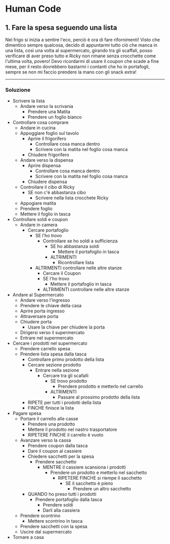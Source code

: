 # Human Code

## 1. Fare la spesa seguendo una lista

Nel frigo si inizia a sentire l'eco, perciò è ora di fare rifornimenti!
Visto che dimentico sempre qualcosa, decido di appuntarmi tutto ciò che manca in una lista, così una volta al supermercato, girando tra gli scaffali, posso verificare di aver preso tutto e Ricky non rimane senza crocchette come l'ultima volta, povero! Devo ricordarmi di usare il coupon che scade a fine mese, per il resto dovrebbero bastarmi i contanti che ho in portafogli, sempre se non mi faccio prendere la mano con gli snack extra!

---

### Soluzione

-   Scrivere la lista
    -   Andare verso la scrivania
        -   Prendere una Matita
        -   Prendere un foglio bianco
-   Controllare cosa comprare
    -   Andare in cucina
    -   Appoggiare foglio sul tavolo
        -   Aprire il frigorifero
            -   Controllare cosa manca dentro
            -   Scrivere con la matita nel foglio cosa manca
        -   Chiudere frigorifero
    -   Andare verso la dispensa
        -   Aprire dispensa
            -   Controllare cosa manca dentro
            -   Scrivere con la matita nel foglio cosa manca
        -   Chiudere dispensa
    -   Controllare il cibo di Ricky
        -   SE non c'è abbastanza cibo
            -   Scrivere nella lista crocchete Ricky
    -   Appogiare matita
    -   Prendere foglio
    -   Mettere il foglio in tasca
-   Controllare soldi e coupon
    -   Andare in camera
        -   Cercare portafoglio
            -   SE l'ho trovo
                -   Controllare se ho soldi a sufficienza
                    -   SE ho abbastanza soldi
                        -   Mettere il portafoglio in tasca
                    -   ALTRIMENTI
                        -   Ricontrollare lista
            -   ALTRIMENTI controllare nelle altre stanze
                -   Cercare il Coupon
                -   SE l'ho trovo
                    -   Mettere il portafoglio in tasca
                -   ALTRIMENTI controllare nelle altre stanze
-   Andare al Supermercato
    -   Andare verso l'ingresso
    -   Prendere le chiave della casa
    -   Aprire porta ingresso
    -   Attraversare porta
    -   Chiudere porta
        -   Usare la chiave per chiudere la porta
    -   Dirigersi verso il supermercato
    -   Entrare nel supermercato
-   Cercare i prodotti nel supermercato
    -   Prendere carrello spesa
    -   Prendere lista spesa dalla tasca
        -   Controllare primo prodotto della lista
        -   Cercare sezione prodotto
            -   Entrare nella sezione
                -   Cercare tra gli scafalli
                    -   SE trovo prodotto
                        -   Prendere prodotto e metterlo nel carrello
                    -   ALTRIMENTI
                        -   Passare al prossimo prodotto della lista
        -   RIPETE per tutti i prodotti della lista
        -   FINCHE finisce la lista
-   Pagare spesa
    -   Portare il carrello alle casse
        -   Prendere una prodotto
        -   Mettere il prodotto nel nastro trasportatore
        -   RIPETERE FINCHE il carrello è vuoto
    -   Avanzare verso la cassa
        -   Prendere coupon dalla tasca
        -   Dare il coupon al cassiere
        -   Chiedere sacchetti per la spesa
            -   Prendere sacchetto
                -   MENTRE il cassiere scansiona i prodotti
                    -   Prendere un prodotto e metterlo nel sacchetto
                        -   RIPETERE FINCHE si riempe il sacchetto
                            -   SE il sacchetto è pieno
                                -   Prendere un altro sacchetto
        -   QUANDO ho preso tutti i prodotti
            -   Prendere portafoglio dalla tasca
                -   Prendere soldi
                -   Darli alla cassiera
    -   Prendere scontrino
        -   Mettere scontrino in tasca
    -   Prendere sacchetti con la spesa
    -   Uscire dal supermercato
-   Tornare a casa
